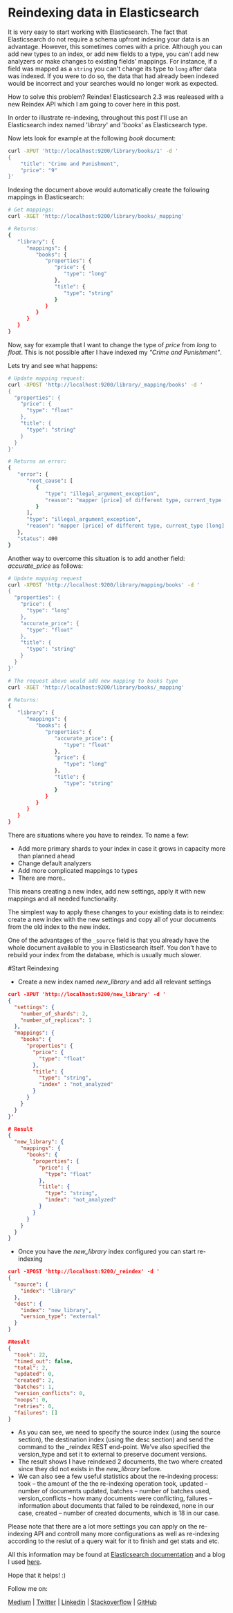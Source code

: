 # Reindexing data in Elasticsearch

It is very easy to start working with Elasticsearch.
The fact that Elasticsearch do not require a schema upfront indexing your data is an advantage.
However, this sometimes comes with a price. Although you can add new types to an index, or add new fields to a type, you
can't add new analyzers or make changes to existing fields' mappings. For instance, if a field was mapped as a `string` you can't change its type to `long` after data was indexed. If you were to do so, the data that had already been indexed would be incorrect and your
searches would no longer work as expected.

How to solve this problem? Reindex!
Elasticsearch 2.3 was realeased with a new Reindex API which I am going to cover here in this post.

In order to illustrate re-indexing, throughout this post I'll use an Elasticsearch index named '_library_' and '_books_' as Elasticsearch type.

Now lets look for example at the following _book_ document:

```sh
curl -XPUT 'http://localhost:9200/library/books/1' -d '
{
    "title": "Crime and Punishment",
    "price": "9"
}'
```

Indexing the document above would automatically create the following mappings in Elasticsearch:

```sh
# Get mappings:
curl -XGET 'http://localhost:9200/library/books/_mapping'

# Returns:
{
   "library": {
      "mappings": {
         "books": {
            "properties": {
               "price": {
                  "type": "long"
               },
               "title": {
                  "type": "string"
               }
            }
         }
      }
   }
}
```

Now, say for example that I want to change the type of _price_ from _long_ to _float_.
This is not possible after I have indexed my _"Crime and Punishment"_.

Lets try and see what happens:
```sh
# Update mapping request:
curl -XPOST 'http://localhost:9200/library/_mapping/books' -d '
{
  "properties": {
    "price": {
      "type": "float"
    },
    "title": {
      "type": "string"
    }
  }
}'

# Returns an error:
{
   "error": {
      "root_cause": [
         {
            "type": "illegal_argument_exception",
            "reason": "mapper [price] of different type, current_type [long], merged_type [float]"
         }
      ],
      "type": "illegal_argument_exception",
      "reason": "mapper [price] of different type, current_type [long], merged_type [float]"
   },
   "status": 400
}
```

Another way to overcome this situation is to add another field: _accurate_price_ as follows:
```sh
# Update mapping request
curl -XPOST 'http://localhost:9200/library/mapping/books' -d '
{
  "properties": {
    "price": {
      "type": "long"
    },
    "accurate_price": {
      "type": "float"
    },
    "title": {
      "type": "string"
    }
  }
}'

# The request above would add new mapping to books type
curl -XGET 'http://localhost:9200/library/books/_mapping'

# Returns:
{
   "library": {
      "mappings": {
         "books": {
            "properties": {
               "accurate_price": {
                  "type": "float"
               },
               "price": {
                  "type": "long"
               },
               "title": {
                  "type": "string"
               }
            }
         }
      }
   }
}
```

There are situations where you have to reindex. To name a few:
- Add more primary shards to your index in case it grows in capacity more than planned ahead
- Change default analyzers
- Add more complicated mappings to types
- There are more..

This means creating a new index, add new settings, apply it with new mappings and all needed functionality.

The simplest way to apply these changes to your existing data is to
reindex:  create a new index with the new settings and copy all of your
documents from the old index to the new index.

One of the advantages of the `_source` field is that you already have the
whole document available to you in Elasticsearch itself. You don't have to
rebuild your index from the database, which is usually much slower.

#Start Reindexing
- Create a new index named _new_library_ and add all relevant settings
```json
curl -XPUT 'http://localhost:9200/new_library' -d '
{
  "settings": {
    "number_of_shards": 2,
    "number_of_replicas": 1
  },
  "mappings": {
    "books": {
      "properties": {
        "price": {
          "type": "float"
        },
        "title": {
          "type": "string",
          "index" : "not_analyzed"
        }
      }
    }
  }
}'

# Result
{
  "new_library": {
    "mappings": {
      "books": {
        "properties": {
          "price": {
            "type": "float"
          },
          "title": {
            "type": "string",
            "index": "not_analyzed"
          }
        }
      }
    }
  }
}
```

- Once you have the _new_library_ index configured you can start re-indexing
```json
curl -XPOST 'http://localhost:9200/_reindex' -d '
{
  "source": {
    "index": "library"
  },
  "dest": {
    "index": "new_library",
    "version_type": "external"
  }
}

#Result 
{
  "took": 22,
  "timed_out": false,
  "total": 2,
  "updated": 0,
  "created": 2,
  "batches": 1,
  "version_conflicts": 0,
  "noops": 0,
  "retries": 0,
  "failures": []
}
```

- As you can see, we need to specify the source index (using the source section), the destination index (using the desc section) and send the command to the _reindex REST end-point. We’ve also specified the version_type and set it to external to preserve document versions. 
- The result shows I have reindexed 2 documents, the two where created since they did not exists in the _new_library_ before.
- We can also see a few useful statistics about the re-indexing process:
    took – the amount of the the re-indexing operation took,
    updated – number of documents updated,
    batches – number of batches used,
    version_conflicts – how many documents were conflicting,
    failures – information about documents that failed to be reindexed, none in our case,
    created – number of created documents, which is 18 in our case.

Please note that there are a lot more settings you can apply on the re-indexing API and controll many more configurations as well as re-indexing according to the reslut of a query wait for it to finish and get stats and etc.

All this information may be found at [Elasticsearch documentation](https://www.elastic.co/guide/en/elasticsearch/reference/current/docs-reindex.html) and a blog I used [here](https://sematext.com/blog/2016/03/21/reindexing-data-with-elasticsearch/).


Hope that it helps! :)

Follow me on:

[Medium](https://medium.com/@eyaldahari) | [Twitter](https://twitter.com/EyalDahari) | [Linkedin](https://www.linkedin.com/in/eyaldahari) | [Stackoverflow](http://stackexchange.com/users/7651751/e-dahari?tab=activity) | [GitHub](https://github.com/eyaldahari)
